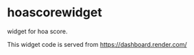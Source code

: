 # hoascorewidget
widget for hoa score.

This widget code is served from https://dashboard.render.com/
